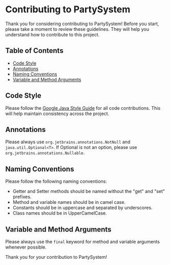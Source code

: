 # Contributing to PartySystem
Thank you for considering contributing to PartySystem! Before you start, please take a moment to review these guidelines. They will help you understand how to contribute to this project.

## Table of Contents
* [Code Style](#code-style)
* [Annotations](#annotations)
* [Naming Conventions](#naming-conventions)
* [Variable and Method Arguments](#variable-and-method-arguments)

## Code Style
Please follow the [Google Java Style Guide](https://google.github.io/styleguide/javaguide.html) for all code contributions. This will help maintain consistency across the project.

## Annotations
Please always use `org.jetbrains.annotations.NotNull` and `java.util.Optional<T>`. If Optional is not an option, please use `org.jetbrains.annotations.Nullable`.

## Naming Conventions
Please follow the following naming conventions:
* Getter and Setter methods should be named without the "get" and "set" prefixes.
* Method and variable names should be in camel case.
* Constants should be in uppercase and separated by underscores.
* Class names should be in UpperCamelCase.

## Variable and Method Arguments
Please always use the `final` keyword for method and variable arguments whenever possible.

Thank you for your contribution to PartySystem!
